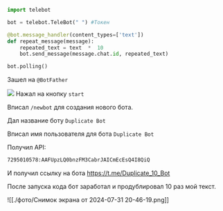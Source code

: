 ```python
import telebot

bot = telebot.TeleBot(" ") #Токен

@bot.message_handler(content_types=['text'])
def repeat_message(message):
    repeated_text = text  *  10
    bot.send_message(message.chat.id, repeated_text)

bot.polling()
```

Зашел на  `@BotFather`

![](https://yandex.ru/images/search?pos=0&img_url=https%3A%2F%2Fcore.telegram.org%2Ffile%2F811140327%2F1%2FzlN4goPTupk%2F9ff2f2f01c4bd1b013&text=%40BotFather&rpt=simage)
Нажал на кнопку `start`

Вписал `/newbot` для создания нового бота.

Дал название боту `Duplicate Bot`

Вписал имя пользователя для бота `Duplicate Bot`

Получил API:
```txt
7295010578:AAFUpzLQ0bnzFM3CabrJAICmEcEsQ4I8QiQ
```
И получил ссылку на бота https://t.me/Duplicate_10_Bot

После запуска кода бот заработал и продублировал 10 раз мой текст.

![[./фото/Снимок экрана от 2024-07-31 20-46-19.png]]
